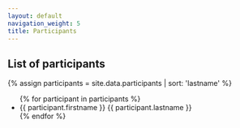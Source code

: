 ```yaml
---
layout: default
navigation_weight: 5
title: Participants
---
```


## List of participants

{% assign participants = site.data.participants | sort: 'lastname' %}
<ul>
{% for participant in participants %}
<li>{{ participant.firstname }} {{ participant.lastname }}</li>
{% endfor %}
</ul>
